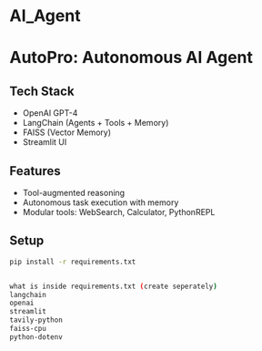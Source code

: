# AI_Agent

# AutoPro: Autonomous AI Agent

## Tech Stack
- OpenAI GPT-4
- LangChain (Agents + Tools + Memory)
- FAISS (Vector Memory)
- Streamlit UI

## Features
- Tool-augmented reasoning
- Autonomous task execution with memory
- Modular tools: WebSearch, Calculator, PythonREPL

##  Setup
```bash
pip install -r requirements.txt


what is inside requirements.txt (create seperately)
langchain
openai
streamlit
tavily-python
faiss-cpu
python-dotenv
